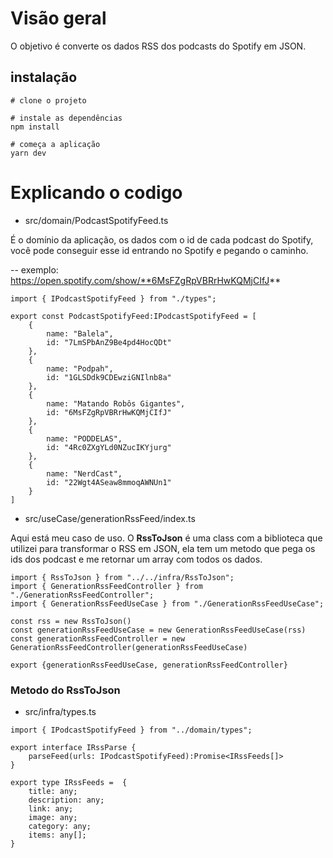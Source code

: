 # Visão geral
O objetivo é converte os dados RSS dos podcasts do Spotify em JSON.

## instalação
```
# clone o projeto

# instale as dependências
npm install

# começa a aplicação
yarn dev
```

# Explicando o codigo
* src/domain/PodcastSpotifyFeed.ts

É o domínio da aplicação, os dados com o id de cada podcast do Spotify, você pode conseguir esse id entrando no Spotify e pegando o caminho.

-- exemplo: https://open.spotify.com/show/**6MsFZgRpVBRrHwKQMjCIfJ**

```
import { IPodcastSpotifyFeed } from "./types";

export const PodcastSpotifyFeed:IPodcastSpotifyFeed = [
    {
        name: "Balela",
        id: "7LmSPbAnZ9Be4pd4HocQDt"
    },
    {
        name: "Podpah",
        id: "1GLSDdk9CDEwziGNIlnb8a"
    },
    {
        name: "Matando Robôs Gigantes",
        id: "6MsFZgRpVBRrHwKQMjCIfJ"
    },
    {
        name: "PODDELAS",
        id: "4Rc0ZXgYLd0NZucIKYjurg"
    },
    {
        name: "NerdCast",
        id: "22Wgt4ASeaw8mmoqAWNUn1"
    }
]
```

* src/useCase/generationRssFeed/index.ts

Aqui está meu caso de uso. O **RssToJson** é uma class com a biblioteca que utilizei para transformar o RSS em JSON, ela tem um metodo que pega os ids dos podcast e me retornar um array com todos os dados.
```
import { RssToJson } from "../../infra/RssToJson";
import { GenerationRssFeedController } from "./GenerationRssFeedController";
import { GenerationRssFeedUseCase } from "./GenerationRssFeedUseCase";

const rss = new RssToJson()
const generationRssFeedUseCase = new GenerationRssFeedUseCase(rss)
const generationRssFeedController = new GenerationRssFeedController(generationRssFeedUseCase)

export {generationRssFeedUseCase, generationRssFeedController}
```
### Metodo do RssToJson
* src/infra/types.ts

```
import { IPodcastSpotifyFeed } from "../domain/types";

export interface IRssParse {
    parseFeed(urls: IPodcastSpotifyFeed):Promise<IRssFeeds[]>
}

export type IRssFeeds =  {
    title: any;
    description: any;
    link: any;
    image: any;
    category: any;
    items: any[];
}
```